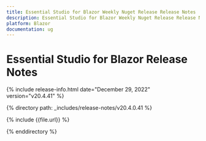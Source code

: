 ```yaml
---
title: Essential Studio for Blazor Weekly Nuget Release Release Notes  
description: Essential Studio for Blazor Weekly Nuget Release Release Notes 
platform: Blazor
documentation: ug
---
```


# Essential Studio for  Blazor  Release Notes  

{% include release-info.html date="December 29, 2022"  version="v20.4.41" %} 

{% directory path: _includes/release-notes/v20.4.0.41 %}

{% include {{file.url}} %}

{% enddirectory %} 


